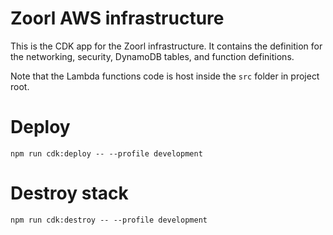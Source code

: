 # Zoorl AWS infrastructure 

This is the CDK app for the Zoorl infrastructure. It contains the definition for the networking, security,
DynamoDB tables, and function definitions.

Note that the Lambda functions code is host inside the `src` folder in project root.

# Deploy

```
npm run cdk:deploy -- --profile development
```

# Destroy stack

```
npm run cdk:destroy -- --profile development
```